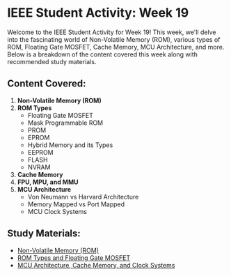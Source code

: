 # IEEE Student Activity: Week 19

Welcome to the IEEE Student Activity for Week 19! This week, we'll delve into the fascinating world of Non-Volatile Memory (ROM), various types of ROM, Floating Gate MOSFET, Cache Memory, MCU Architecture, and more. Below is a breakdown of the content covered this week along with recommended study materials.

## Content Covered:
1. **Non-Volatile Memory (ROM)**
2. **ROM Types**
   - Floating Gate MOSFET
   - Mask Programmable ROM
   - PROM
   - EPROM
   - Hybrid Memory and its Types
   - EEPROM
   - FLASH
   - NVRAM
3. **Cache Memory**
4. **FPU, MPU, and MMU**
5. **MCU Architecture**
   - Von Neumann vs Harvard Architecture
   - Memory Mapped vs Port Mapped
   - MCU Clock Systems

## Study Materials:
- [Non-Volatile Memory (ROM)](https://youtu.be/-1LC_I8w7oU?si=5QXaR6mMROGMwfOJ)
- [ROM Types and Floating Gate MOSFET](https://youtu.be/iWZTOebN53E?si=RwO53dCEG2A_6h1N)
- [MCU Architecture, Cache Memory, and Clock Systems](https://youtu.be/xitbb8rJwnU?si=x9d0tsd-Hry7KhwQ)
